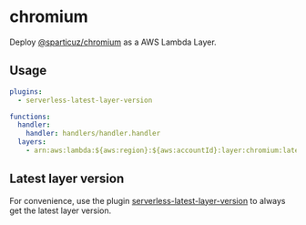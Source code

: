 # chromium

Deploy [@sparticuz/chromium](https://github.com/Sparticuz/chromium) as a AWS Lambda Layer.

## Usage

```yaml
plugins:
  - serverless-latest-layer-version

functions:
  handler:
    handler: handlers/handler.handler
  layers:
    - arn:aws:lambda:${aws:region}:${aws:accountId}:layer:chromium:latest
```

## Latest layer version

For convenience, use the plugin [serverless-latest-layer-version](https://github.com/mooyoul/serverless-latest-layer-version) to always get the latest layer version.

